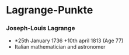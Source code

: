 # Lagrange-Punkte

### Joseph-Louis Lagrange

* \*25th January 1736 +10th april 1813 (Age 77)
* Italian mathematician and astronomer


